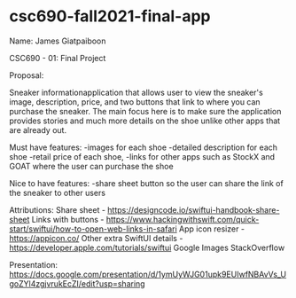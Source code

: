 # csc690-fall2021-final-app

Name: James Giatpaiboon

CSC690 - 01: Final Project


Proposal: 

Sneaker informationapplication that allows user to view the sneaker's image, description, price, and two buttons that link to where you can purchase the sneaker. The main focus here is to make sure the application provides stories and much more details on the shoe unlike other apps that are already out.

Must have features:
-images for each shoe
-detailed description for each shoe
-retail price of each shoe,
-links for other apps such as StockX and GOAT where the user can purchase the shoe

Nice to have features:
-share sheet button so the user can share the link of the sneaker to other users

Attributions:
Share sheet - https://designcode.io/swiftui-handbook-share-sheet
Links with buttons - https://www.hackingwithswift.com/quick-start/swiftui/how-to-open-web-links-in-safari
App icon resizer - https://appicon.co/
Other extra SwiftUI details - https://developer.apple.com/tutorials/swiftui
Google Images
StackOverflow
 


Presentation: https://docs.google.com/presentation/d/1ymUyWJG01upk9EUIwfNBAvVs_UgoZYl4zgjvrukEcZI/edit?usp=sharing
